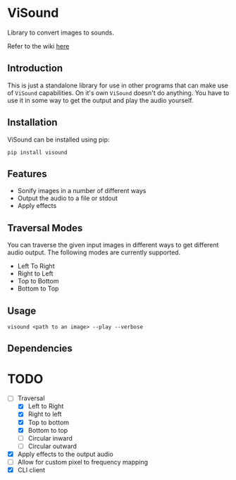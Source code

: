 # ViSound

Library to convert images to sounds.

Refer to the wiki [here](WIKI.md)

## Introduction

This is just a standalone library for use in other programs that can make use of `ViSound` capabilities. On it's own `ViSound` doesn't do anything. You have to use it in some way to get the output and play the audio yourself.

## Installation

ViSound can be installed using pip:

```
pip install visound
```

## Features

* Sonify images in a number of different ways
* Output the audio to a file or stdout
* Apply effects

## Traversal Modes

You can traverse the given input images in different ways to get different audio output. The following modes are currently supported.

* Left To Right
* Right to Left
* Top to Bottom
* Bottom to Top

## Usage

`visound <path to an image> --play --verbose`

## Dependencies

# TODO

- [ ] Traversal
    - [X] Left to Right
    - [X] Right to left
    - [X] Top to bottom
    - [X] Bottom to top
    - [ ] Circular inward
    - [ ] Circular outward
- [X] Apply effects to the output audio
- [ ] Allow for custom pixel to frequency mapping
- [X] CLI client
